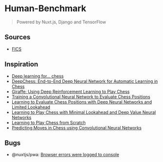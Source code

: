 # Human-Benchmark

> Powered by Nuxt.js, Django and TensorFlow

## Sources

- [FICS](https://www.ficsgames.org/)

## Inspiration

- [Deep learning for... chess](https://erikbern.com/2014/11/29/deep-learning-for-chess)
- [DeepChess: End-to-End Deep Neural Network for Automatic Learning in Chess](https://www.cs.tau.ac.il/~wolf/papers/deepchess.pdf)
- [Giraffe: Using Deep Reinforcement Learning to Play Chess](https://arxiv.org/pdf/1509.01549.pdf)
- [Training a Convolutional Neural Network to Evaluate Chess Positions](https://www.diva-portal.org/smash/get/diva2:1366229/FULLTEXT01.pdf)
- [Learning to Evaluate Chess Positions with Deep Neural Networks and Limited Lookahead](https://www.ai.rug.nl/~mwiering/GROUP/ARTICLES/ICPRAM_CHESS_DNN_2018.pdf)
- [Learning to Play Chess with Minimal Lookahead and Deep Value Neural Networks](https://www.ai.rug.nl/~mwiering/Thesis_Matthia_Sabatelli.pdf)
- [Learning to Play Chess from Scratch](http://blueanalysis.com/iulianserban/Files/IulianSerban_MasterThesis.pdf)
- [Predicting Moves in Chess using Convolutional Neural Networks](https://pdfs.semanticscholar.org/28a9/fff7208256de548c273e96487d750137c31d.pdf)

## Bugs

- @nuxtjs/pwa: [Browser errors were logged to console](https://github.com/nuxt-community/pwa-module/issues/176)
